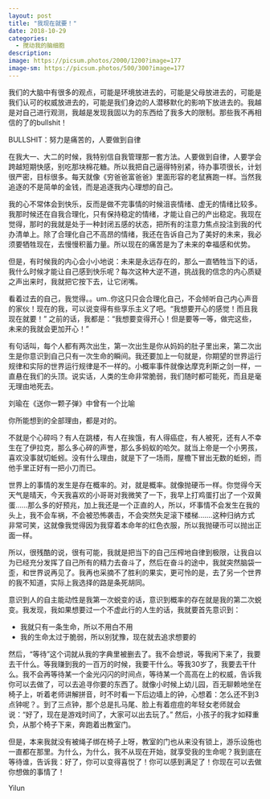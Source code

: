 ```yaml
---
layout: post
title: "我现在就要！"
date: 2018-10-29
categories:
  - 搅动我的脑细胞
description:
image: https://picsum.photos/2000/1200?image=177
image-sm: https://picsum.photos/500/300?image=177
---
```

我们的大脑中有很多的观点，可能是环境放进去的，可能是父母放进去的，可能是我们认可的权威放进去的，可能是<!--break-->我们身边的人潜移默化的影响下放进去的。我越是对自己进行观测，我越是发现我固以为的东西给了我多大的限制。那些我不再相信的了的bullshit！

BULLSHIT：努力是痛苦的，人要做到自律

在我大一、大二的时候，我特别信自我管理那一套方法。人要做到自律，人要学会跨越短期快感，别吃那块棉花糖。所以我把自己逼得特别紧，待办事项很长，计划很严密，目标很多。每天就像《穷爸爸富爸爸》里面形容的老鼠赛跑一样。当然我追逐的不是简单的金钱，而是追逐我内心理想的自己。

我的心不常体会到快乐，反而是做不完事情的时候沮丧情绪、虚无的情绪比较多。我那时候还在自我合理化，只有保持稳定的情绪，才能让自己的产出稳定。我现在觉得，那时的我就是处于一种封闭五感的状态，把所有的注意力焦点投注到我的代办清单上。除了合理化自己不高昂的情绪，我还在告诉自己为了美好的未来，我必须要牺牲现在，去慢慢积蓄力量。所以现在的痛苦是为了未来的幸福感和优势。

但是，有时候我的内心会小小地说：未来是永远存在的，那么一直牺牲当下的话，我什么时候才能让自己感到快乐呢？每次这种大逆不道，挑战我的信念的内心质疑之声出来时，我就把它按下去，让它闭嘴。

看着过去的自己，我觉得。。um..你这只只会合理化自己，不会倾听自己内心声音的家伙！现在的我，可以说变得有些享乐主义了吧。“我想要开心的感觉！而且我现在就要！” 之前的话，我都是：“我想要变得开心！但是要等一等，做完这些，未来的我就会更加开心！”

有句话叫，每个人都有两次出生，第一次出生是你从妈妈的肚子里出来，第二次出生是你意识到自己只有一次生命的瞬间。我还要加上一句就是，你期望的世界运行规律和实际的世界运行规律是不一样的。小概率事件就像达摩克利斯之剑一样，一直悬在我们的头顶。说实话，人类的生命非常脆弱，我们随时都可能死，而且是毫无理由地死去。

刘瑜在《送你一颗子弹》中曾有一个比喻


<div  class='quote'>
你所能想到的全部理由，都是对的。

不就是个心碎吗？有人在跳楼，有人在挨饿，有人得癌症，有人被死，还有人不幸生在了伊拉克，那么多心碎的声誉，那么多蚂蚁的哈欠。就当上帝是一个小男孩，喜欢没事就切蚯蚓。没有什么理由，就是下了一场雨，屋檐下冒出无数的蚯蚓，而他手里正好有一把小刀而已。
</div>

世界上的事情的发生是存在概率的。对，就是概率。就像抛硬币一样。你觉得今天天气是晴天，今天我喜欢的小哥哥对我微笑了一下，我早上打鸡蛋打出了一个双黄蛋……那么多的好预兆，加上我还是一个正直的人，所以，坏事情不会发生在我的头上，我不会车祸，不会被恐怖袭击，不会突然失足滚下楼梯…….这种归纳方式非常可笑，这就像我觉得因为我穿着本命年的红色衣服，所以我抛硬币可以抛出正面一样。

所以，很残酷的说，很有可能，我就是把当下的自己压榨地自律到极限，让我自以为已经充分发挥了自己所有的精力去奋斗了，然后在奋斗的途中，我就突然脑袋一歪，和世界说再见了。我再也采摘不了胜利的果实，更可怜的是，去了另一个世界的我不知道，实际上我选择的路是条死胡同。

意识到人的自主能动性是我第一次蜕变的话，意识到概率的存在就是我的第二次蜕变。我发现，我如果想要过一个不虚此行的人生的话，我就要首先意识到：

<ul>
  <li>我就只有一条生命，所以不用白不用</li>
  <li>我的生命太过于脆弱，所以别犹豫，现在就去追求想要的</li>
</ul>

然后，“等待”这个词就从我的字典里被删去了。我不会想说，等我闲下来了，我要去干什么。等我赚到我的一百万的时候，我要干什么。等我30岁了，我要去干什么。我不会再等待某一个金光闪闪的时间点，等待某一个高高在上的权威，告诉我你可以去做了，可以去追寻你要的东西了。就像小时候上幼儿园，百无聊赖地坐在椅子上，听着老师讲解拼音，时不时看一下后边墙上的钟，心想着：怎么还不到3点钟呢？。到了三点钟，那个总是扎马尾、脸上有着痘痘的年轻女老师就会说：“好了，现在是游戏时间了，大家可以出去玩了。” 然后，小孩子的我才如释重负，从那个椅子下来，奔跑着出教室门。

但是，本来我就没有被绳子绑在椅子上呀，教室的门也从来没有锁上，游乐设施也一直都在那里。为什么，为什么，我不从现在开始，就享受我的生命呢？我到底在等待谁，告诉我：好了，你可以变得喜悦了！你可以感到满足了！你现在可以去做你想做的事情了！

Yilun